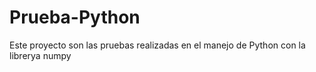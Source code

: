 # Prueba-Python
Este proyecto son las pruebas realizadas en el manejo de Python con la librerya numpy
